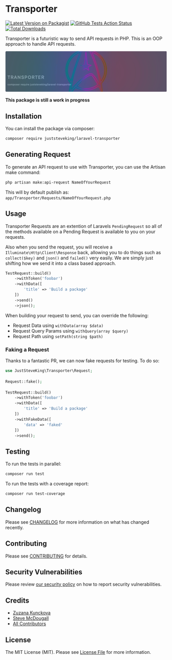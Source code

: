 # Transporter

[![Latest Version on Packagist](https://img.shields.io/packagist/v/juststeveking/laravel-transporter.svg?style=flat-square)](https://packagist.org/packages/juststeveking/laravel-transporter)
[![GitHub Tests Action Status](https://img.shields.io/github/workflow/status/JustSteveKing/laravel-transporter/run-tests?label=tests)](https://github.com/JustSteveKing/laravel-transporter/actions?query=workflow%3Arun-tests+branch%3Amain)
[![Total Downloads](https://img.shields.io/packagist/dt/juststeveking/laravel-transporter.svg?style=flat-square)](https://packagist.org/packages/juststeveking/laravel-transporter)

Transporter is a futuristic way to send API requests in PHP. This is an OOP approach to handle API requests.

<p align="center">

![](banner.png)

</p>

**This package is still a work in progress**


## Installation

You can install the package via composer:

```bash
composer require juststeveking/laravel-transporter
```

## Generating Request

To generate an API request to use with Transporter, you can use the Artisan make command:

```bash
php artisan make:api-request NameOfYourRequest
```

This will by default publish as: `app/Transporter/Requests/NameOfYourRequest.php`


## Usage

Transporter Requests are an extention of Laravels `PendingRequest` so all of the methods available on a Pending Request is available to you on your requests.

Also when you send the request, you will receive a `Illuminate\Http\Client\Response` back, allowing you to do things such as `collect($key)` and `json()` and `failed()` very easily. We are simply just shifting how we send it into a class based approach.

```php
TestRequest::build()
    ->withToken('foobar')
    ->withData([
        'title' => 'Build a package'
    ])
    ->send()
    ->json();
```

When building your request to send, you can override the following:

- Request Data using `withData(array $data)`
- Request Query Params using `withQuery(array $query)`
- Request Path using `setPath(string $path)`


### Faking a Request

Thanks to a fantastic PR, we can now fake requests for testing. To do so:

```php
use JustSteveKing\Transporter\Request;

Request::fake();

TestRequest::build()
    ->withToken('foobar')
    ->withData([
        'title' => 'Build a package'
    ])
    ->withFakeData([
        'data' => 'faked'
    ])
    ->send();
```


## Testing

To run the tests in parallel:

```bash
composer run test
```

To run the tests with a coverage report:

```bash
composer run test-coverage
```

## Changelog

Please see [CHANGELOG](CHANGELOG.md) for more information on what has changed recently.

## Contributing

Please see [CONTRIBUTING](.github/CONTRIBUTING.md) for details.

## Security Vulnerabilities

Please review [our security policy](../../security/policy) on how to report security vulnerabilities.

## Credits

- [Zuzana Kunckova](https://github.com/zuzana-kunckova)
- [Steve McDougall](https://github.com/JustSteveKing)
- [All Contributors](../../contributors)

## License

The MIT License (MIT). Please see [License File](LICENSE.md) for more information.
